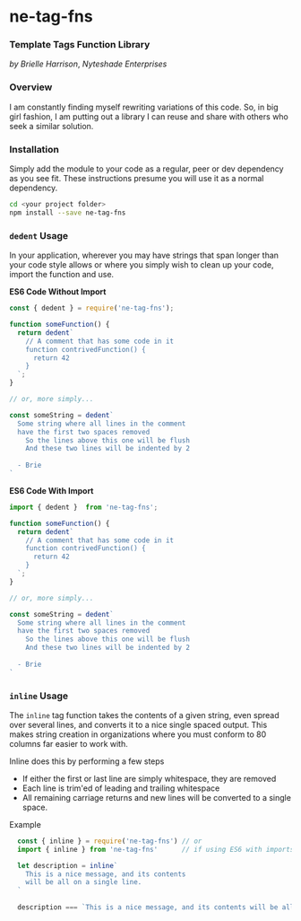 # ne-tag-fns
### **Template Tags Function Library**
_by Brielle Harrison_, _Nyteshade Enterprises_ 

### **Overview**

I am constantly finding myself rewriting variations of this code. So, in big girl fashion, I am putting out a library I can reuse and share with others who seek a similar solution.

### **Installation**

Simply add the module to your code as a regular, peer or dev dependency as you see fit. These instructions presume you will use it as a normal dependency.

```sh
cd <your project folder>
npm install --save ne-tag-fns 
```

### **`dedent` Usage**

In your application, wherever you may have strings that span longer than your code style allows or where you simply wish to clean up your code, import the function and use.

**ES6 Code Without Import**

```javascript
const { dedent } = require('ne-tag-fns');

function someFunction() {
  return dedent`
    // A comment that has some code in it
    function contrivedFunction() {
      return 42
    }
  `;
}

// or, more simply...

const someString = dedent`
  Some string where all lines in the comment
  have the first two spaces removed
    So the lines above this one will be flush
    And these two lines will be indented by 2
  
  - Brie
`
```

**ES6 Code With Import**

```javascript
import { dedent }  from 'ne-tag-fns';

function someFunction() {
  return dedent`
    // A comment that has some code in it
    function contrivedFunction() {
      return 42
    }
  `;
}

// or, more simply...

const someString = dedent`
  Some string where all lines in the comment
  have the first two spaces removed
    So the lines above this one will be flush
    And these two lines will be indented by 2
  
  - Brie
`
```

### **`inline` Usage**

The `inline` tag function takes the contents of a given string, even spread over several lines, and converts it to a nice single spaced output. This makes string creation in organizations where you must conform to 80 columns far easier to work with.

Inline does this by performing a few steps
 * If either the first or last line are simply whitespace, they are removed
 * Each line is trim'ed of leading and trailing whitespace
 * All remaining carriage returns and new lines will be converted to a single space. 

Example
```javascript
  const { inline } = require('ne-tag-fns') // or
  import { inline } from 'ne-tag-fns'      // if using ES6 with imports

  let description = inline`
    This is a nice message, and its contents
    will be all on a single line. 
  `
  
  description === `This is a nice message, and its contents will be all on a single line` // true
```
